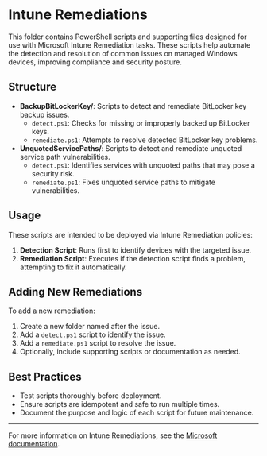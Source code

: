 # Intune Remediations

This folder contains PowerShell scripts and supporting files designed for use with Microsoft Intune Remediation tasks. These scripts help automate the detection and resolution of common issues on managed Windows devices, improving compliance and security posture.

## Structure
- **BackupBitLockerKey/**: Scripts to detect and remediate BitLocker key backup issues.
	- `detect.ps1`: Checks for missing or improperly backed up BitLocker keys.
	- `remediate.ps1`: Attempts to resolve detected BitLocker key problems.
- **UnquotedServicePaths/**: Scripts to detect and remediate unquoted service path vulnerabilities.
	- `detect.ps1`: Identifies services with unquoted paths that may pose a security risk.
	- `remediate.ps1`: Fixes unquoted service paths to mitigate vulnerabilities.

## Usage
These scripts are intended to be deployed via Intune Remediation policies:
1. **Detection Script**: Runs first to identify devices with the targeted issue.
2. **Remediation Script**: Executes if the detection script finds a problem, attempting to fix it automatically.

## Adding New Remediations
To add a new remediation:
1. Create a new folder named after the issue.
2. Add a `detect.ps1` script to identify the issue.
3. Add a `remediate.ps1` script to resolve the issue.
4. Optionally, include supporting scripts or documentation as needed.

## Best Practices
- Test scripts thoroughly before deployment.
- Ensure scripts are idempotent and safe to run multiple times.
- Document the purpose and logic of each script for future maintenance.

---
For more information on Intune Remediations, see the [Microsoft documentation](https://learn.microsoft.com/en-us/intune/intune-service/fundamentals/remediations).

